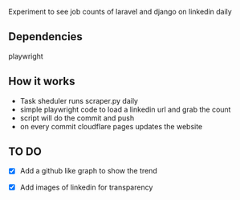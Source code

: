 Experiment to see job counts of laravel and django on linkedin daily

## Dependencies

playwright

## How it works

- Task sheduler runs scraper.py daily
- simple playwright code to load a linkedin url and grab the count
- script will do the commit and push
- on every commit cloudflare pages updates the website

## TO DO

- [x] Add a github like graph to show the trend

- [x] Add images of linkedin for transparency
